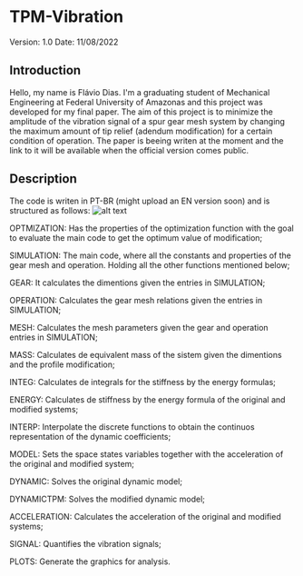 # TPM-Vibration 
  Version: 1.0
  Date: 11/08/2022

## Introduction
  Hello, my name is Flávio Dias. I'm a graduating student of Mechanical Engineering at Federal University of Amazonas and this project was developed for my final paper.
  The aim of this project is to minimize the amplitude of the vibration signal of a spur gear mesh system by changing the maximum amount of tip relief (adendum modification) for a certain condition of operation.
  The paper is beeing writen at the moment and the link to it will be available when the official version comes public.

## Description
  The code is writen in PT-BR (might upload an EN version soon) and is structured as follows:
  ![alt text](https://i.imgur.com/dvw1BfP.png)

  OPTMIZATION: Has the properties of the optimization function with the goal to evaluate the main code to get the optimum value of modification;
  
  SIMULATION: The main code, where all the constants and properties of the gear mesh and operation. Holding all the other functions mentioned below;
  
  GEAR: It calculates the dimentions given the entries in SIMULATION;
  
  OPERATION: Calculates the gear mesh relations given the entries in SIMULATION;
  
  MESH: Calculates the mesh parameters given the gear and operation entries in SIMULATION;
  
  MASS: Calculates de equivalent mass of the sistem given the dimentions and the profile modification;
  
  INTEG: Calculates de integrals for the stiffness by the energy formulas;
  
  ENERGY: Calculates de stiffness by the energy formula of the original and modified systems;
  
  INTERP: Interpolate the discrete functions to obtain the continuos representation of the dynamic coefficients;
  
  MODEL: Sets the space states variables together with the acceleration of the original and modified system;
  
  DYNAMIC: Solves the original dynamic model;
  
  DYNAMICTPM: Solves the modified dynamic model;
  
  ACCELERATION: Calculates the acceleration of the original and modified systems;
  
  SIGNAL: Quantifies the vibration signals;
  
  PLOTS: Generate the graphics for analysis.
